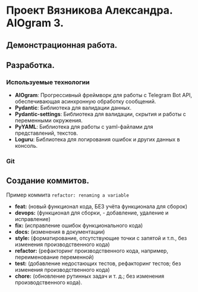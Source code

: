 # Проект Вязникова Александра. AIOgram 3.
## Демонстрационная работа.


##  Разработка.

### Используемые технологии
- **AIOgram**: Прогрессивный фреймворк для работы с Telegram Bot API, обеспечивающая асинхронную обработку сообщений.
- **Pydantic**: Библиотека для валидации данных.
- **Pydantic-settings**: Библиотека для валидации, скрытия и работы с переменными окружения.
- **PyYAML**: Библиотека для работы с yaml-файлами для представлений, текстов.
- **Loguru**: Библиотека для логирования ошибок и других данных в консоль.

### Git

## Создание коммитов.
Пример коммита `refactor: renaming a variable`

- **feat:** (новый функционал кода, БЕЗ учёта функционала для сборок)
- **devops:** (функционал для сборки, - добавление, удаление и исправление)
- **fix:** (исправление ошибок функционального кода)
- **docs:** (изменения в документации)
- **style:** (форматирование, отсутствующие точки с запятой и т.п., без изменения производственного кода)
- **refactor:** (рефакторинг производственного кода, например, переименование переменной)
- **test:** (добавление недостающих тестов, рефакторинг тестов; без изменения производственного кода)
- **chore:** (обновление рутинных задач и т. д.; без изменения производственного кода). 
